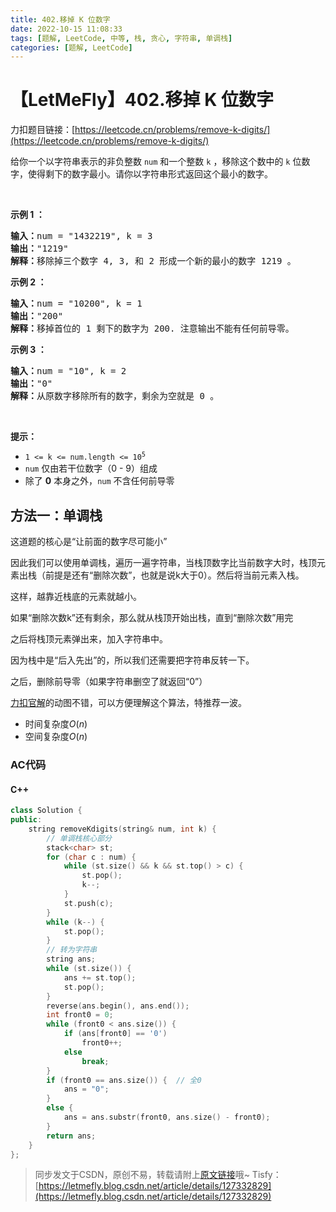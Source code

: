 ```yaml
---
title: 402.移掉 K 位数字
date: 2022-10-15 11:08:33
tags: [题解, LeetCode, 中等, 栈, 贪心, 字符串, 单调栈]
categories: [题解, LeetCode]
---
```


# 【LetMeFly】402.移掉 K 位数字

力扣题目链接：[https://leetcode.cn/problems/remove-k-digits/](https://leetcode.cn/problems/remove-k-digits/)

<p>给你一个以字符串表示的非负整数 <code>num</code> 和一个整数 <code>k</code> ，移除这个数中的 <code>k</code><em> </em>位数字，使得剩下的数字最小。请你以字符串形式返回这个最小的数字。</p>
 

<p><strong>示例 1 ：</strong></p>

<pre>
<strong>输入：</strong>num = "1432219", k = 3
<strong>输出：</strong>"1219"
<strong>解释：</strong>移除掉三个数字 4, 3, 和 2 形成一个新的最小的数字 1219 。
</pre>

<p><strong>示例 2 ：</strong></p>

<pre>
<strong>输入：</strong>num = "10200", k = 1
<strong>输出：</strong>"200"
<strong>解释：</strong>移掉首位的 1 剩下的数字为 200. 注意输出不能有任何前导零。
</pre>

<p><strong>示例 3 ：</strong></p>

<pre>
<strong>输入：</strong>num = "10", k = 2
<strong>输出：</strong>"0"
<strong>解释：</strong>从原数字移除所有的数字，剩余为空就是 0 。
</pre>

<p> </p>

<p><strong>提示：</strong></p>

<ul>
	<li><code>1 <= k <= num.length <= 10<sup>5</sup></code></li>
	<li><code>num</code> 仅由若干位数字（0 - 9）组成</li>
	<li>除了 <strong>0</strong> 本身之外，<code>num</code> 不含任何前导零</li>
</ul>


    
## 方法一：单调栈

这道题的核心是“让前面的数字尽可能小”

因此我们可以使用单调栈，遍历一遍字符串，当栈顶数字比当前数字大时，栈顶元素出栈（前提是还有“删除次数”，也就是说k大于0）。然后将当前元素入栈。

这样，越靠近栈底的元素就越小。

如果“删除次数k”还有剩余，那么就从栈顶开始出栈，直到“删除次数”用完

之后将栈顶元素弹出来，加入字符串中。

因为栈中是“后入先出”的，所以我们还需要把字符串反转一下。

之后，删除前导零（如果字符串删空了就返回“0”）

[力扣官解](https://leetcode.cn/problems/remove-k-digits/solution/yi-diao-kwei-shu-zi-by-leetcode-solution/)的动图不错，可以方便理解这个算法，特推荐一波。

+ 时间复杂度$O(n)$
+ 空间复杂度$O(n)$

### AC代码

#### C++

```cpp
class Solution {
public:
    string removeKdigits(string& num, int k) {
		// 单调栈核心部分
        stack<char> st;
        for (char c : num) {
            while (st.size() && k && st.top() > c) {
                st.pop();
                k--;
            }
            st.push(c);
        }
        while (k--) {
            st.pop();
        }
        // 转为字符串
        string ans;
        while (st.size()) {
            ans += st.top();
            st.pop();
        }
        reverse(ans.begin(), ans.end());
        int front0 = 0;
        while (front0 < ans.size()) {
            if (ans[front0] == '0')
                front0++;
            else
                break;
        }
        if (front0 == ans.size()) {  // 全0
            ans = "0";
        }
        else {
            ans = ans.substr(front0, ans.size() - front0);
        }
        return ans;
    }
};
```

> 同步发文于CSDN，原创不易，转载请附上[原文链接](https://blog.letmefly.xyz/2022/10/15/LeetCode%200402.%E7%A7%BB%E6%8E%89K%E4%BD%8D%E6%95%B0%E5%AD%97/)哦~
> Tisfy：[https://letmefly.blog.csdn.net/article/details/127332829](https://letmefly.blog.csdn.net/article/details/127332829)
